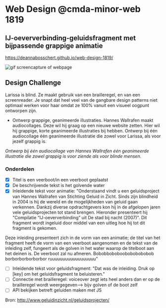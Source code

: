 # Web Design @cmda-minor-web 1819
## IJ-oeververbinding-geluidsfragment met bijpassende grappige animatie
https://deannabosschert.github.io/web-design-1819/

![gif screencapture of webpage](https://paper-attachments.dropbox.com/s_D5FBBD5A463835C78C51F36454848EB6E88351D338EB8B52E4999650271BB022_1555577904556_ezgif.com-optimize.gif)




## Design Challenge
Larissa is blind. Ze maakt gebruik van een brailleregel, en van een screenreader. Je snapt dat heel veel van de gangbare design patterns niet optimaal werken voor haar omdat ze 100% vanuit een visueel oogpunt ontworpen zijn.

- Ontwerp grappige, geanimeerde illustraties.
Hannes Wallrafen maakt audiocollages. Deze wil hij graag op een nieuwe website zetten. Hier wil hij grappige, korte geanimeerde illustraties bij hebben. Ontwerp bij één audiocollage één geanimeerde illustratie die zowel voor Larissa, als voor jezelf grappig is.

*Ontwerp bij één audiocollage van Hannes Wallrafen één geanimeerde illustratie die zowel grappig is voor ziende als voor blinde mensen.*

### Onderdelen
- [x] Titel is een veerboot/in een veerboot geplaatst
- [x] De beschrijvende tekst is het golvende water
- [x] Inleidende tekst voor animatie: "Onderstaand vindt u een geluidsproject van Hannes Wallrafen van Stichting Geluid in Zicht. Sinds zijn blindheid in 2004 is hij de wereld en de mogelijkheden van geluid gaan verkennen. Dankzij diverse opdrachtgevers kon hij in de afgelopen jaren vele geluidsprojecten tot stand brengen. Hieronder presenteert hij "Compilatie “IJ-oeververbinding” uit De stad bij nacht (2007)". Dit fragment wordt ingeluid door middel van een uitleg hoe hij tot dit fragment is gekomen.

Deze inleiding presenteert zich in de vorm van een animatie; de titel van het fragment heeft de vorm van een veerboot aangenomen en de tekst van de inleiding zelf, fungeert als de golven in het water waarop de titelboot aan het deinen is. De veerboot zal nu afmeren. Bobobboboboobobobobobob borborborborborbor ruuuuuuuuuuuuuuuuuu"
- [ ] Inleidende tekst voor geluidsfragment: "Dat was de inleiding. Druk op [key] om het geluidsfragment te beluisteren."
- [ ] Connectie met brailleregel: voiceover zegt iets heel anders dan er op de brailleregel wordt weergegeven--> bijv golven of de boot zelf
- [ ] API bekijken betreft geluiden maken met JS

Bron: http://www.geluidinzicht.nl/geluidsprojecten/
